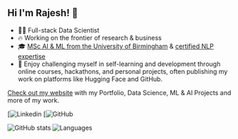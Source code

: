 ## Hi I'm Rajesh! 👋

- 🧑‍💻 Full-stack Data Scientist
- 🔥 Working on the frontier of research & business
- 🎓 [MSc AI & ML from the University of Birmingham](https://www.birmingham.ac.uk/) & [certified NLP expertise](https://coursera.org/share/8f7e3de231d29b3faa200c81861fb881)
- 🏅 Enjoy challenging myself in self-learning and development through online courses, hackathons, and personal projects, often publishing my work on platforms like Hugging Face and GitHub.

[Check out my website](https://vrajeshtrichy.github.io/website) with my Portfolio, Data Science, ML & AI Projects and more of my work.

[![Linkedin](https://www.linkedin.com/in/vrajeshtrichy/) 
[![GitHub](https://github.com/vrajeshtrichy)

![GitHub stats](https://github-readme-stats.vercel.app/api?username=vrajesh&show_icons=true&count_private=true&theme=algolia&hide_rank=true&custom_title=GitHub%20Stats&include_all_commits=true&hide=issues,contribs&hide_title=false&line_height=24&card_width=285)
![Languages](https://github-readme-stats.vercel.app/api/top-langs/?username=vrajeshtrichy&layout=compact&hide=jupyter%20notebook&theme=algolia&custom_title=Top%20Languages&langs_count=4)


